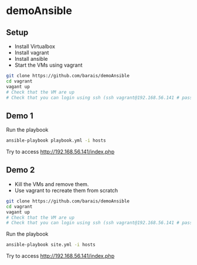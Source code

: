# demoAnsible

## Setup

- Install Virtualbox
- Install vagrant
- Install ansible
- Start the VMs using vagrant


```bash
git clone https://github.com/barais/demoAnsible
cd vagrant
vagant up
# Check that the VM are up
# Check that you can login using ssh (ssh vagrant@192.168.56.141 # password: vagrant)
```

## Demo 1

Run the playbook

```bash
ansible-playbook playbook.yml -i hosts
```

Try to access http://192.168.56.141/index.php

## Demo 2

- Kill the VMs and remove them.
- Use vagrant to recreate them from scratch

```bash
git clone https://github.com/barais/demoAnsible
cd vagrant
vagant up
# Check that the VM are up
# Check that you can login using ssh (ssh vagrant@192.168.56.141 # password: vagrant)
```

Run the playbook

```bash
ansible-playbook site.yml -i hosts
```

Try to access http://192.168.56.141/index.php

